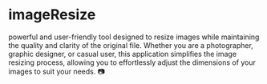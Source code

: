 # imageResize
powerful and user-friendly tool designed to resize images while maintaining the quality and clarity of the original file. Whether you are a photographer, graphic designer, or casual user, this application simplifies the image resizing process, allowing you to effortlessly adjust the dimensions of your images to suit your needs. 📷
